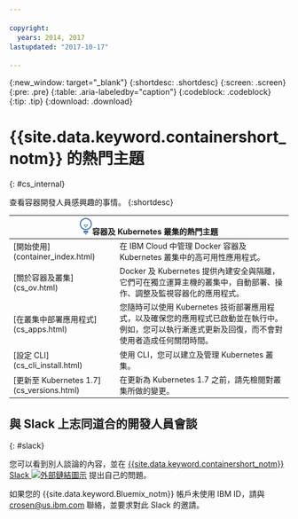 ```yaml
---

copyright:
  years: 2014, 2017
lastupdated: "2017-10-17"

---
```


{:new_window: target="_blank"}
{:shortdesc: .shortdesc}
{:screen: .screen}
{:pre: .pre}
{:table: .aria-labeledby="caption"}
{:codeblock: .codeblock}
{:tip: .tip}
{:download: .download}


# {{site.data.keyword.containershort_notm}} 的熱門主題
{: #cs_internal}

查看容器開發人員感興趣的事情。
{:shortdesc}

<table>
<thead>
<th colspan=2><img src="images/idea.png"/>容器及 Kubernetes 叢集的熱門主題</th>
</thead>
<tbody>
<tr>
<td>[開始使用](container_index.html)</td>
<td>在 IBM Cloud 中管理 Docker 容器及 Kubernetes 叢集中的高可用性應用程式。</td>
</tr>
<tr>
<td>[關於容器及叢集](cs_ov.html)</td>
<td>Docker 及 Kubernetes 提供內建安全與隔離，它們可在獨立運算主機的叢集中，自動部署、操作、調整及監視容器化的應用程式。</td>
</tr>
<tr>
<td>[在叢集中部署應用程式](cs_apps.html)</td>
<td>您隨時可以使用 Kubernetes 技術部署應用程式，以及確保您的應用程式已啟動並在執行中。例如，您可以執行漸進式更新及回復，而不會對使用者造成任何關閉時間。
</td>
</tr>
<tr>
<td>[設定 CLI](cs_cli_install.html)</td>
<td>使用 CLI，您可以建立及管理 Kubernetes 叢集。</td>
</tr>
<tr>
<td>[更新至 Kubernetes 1.7](cs_versions.html)</td>
<td>在更新為 Kubernetes 1.7 之前，請先檢閱對叢集所做的變更。</td>
</tr>
</tbody></table>

## 與 Slack 上志同道合的開發人員會談
{: #slack}

您可以看到別人談論的內容，並在 [{{site.data.keyword.containershort_notm}} Slack ![外部鏈結圖示](../icons/launch-glyph.svg "外部鏈結圖示")](https://ibm-container-service.slack.com) 提出自己的問題。

如果您的 {{site.data.keyword.Bluemix_notm}} 帳戶未使用 IBM ID，請與 [crosen@us.ibm.com](mailto:crosen@us.ibm.com) 聯絡，並要求對此 Slack 的邀請。
